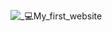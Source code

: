 ![_💻My_first_website](https://user-images.githubusercontent.com/101900810/184598265-a58a8b5d-ae80-4210-ac77-fe84696bee6e.png)

